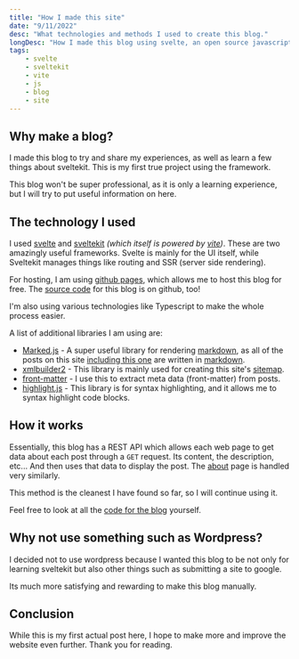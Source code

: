 ```yaml
---
title: "How I made this site"
date: "9/11/2022"
desc: "What technologies and methods I used to create this blog."
longDesc: "How I made this blog using svelte, an open source javascript framework, sveltekit, a meta-framework for svelte, and other various programming technologies."
tags:
    - svelte
    - sveltekit
    - vite
    - js
    - blog
    - site
---
```


## Why make a blog?

I made this blog to try and share my experiences, as well as learn a few things about sveltekit. This is my first true project using the framework.

This blog won't be super professional, as it is only a learning experience, but I will try to put useful information on here.

## The technology I used

I used [svelte](https://svelte.dev/) and [sveltekit](https://kit.svelte.dev/) _(which itself is powered by [vite](https://vitejs.dev/))_. These are two amazingly useful frameworks. Svelte is mainly for the UI itself, while Sveltekit manages things like routing and SSR (server side rendering).

For hosting, I am using [github pages](https://pages.github.com/), which allows me to host this blog for free. The [source code](https://github.com/talwat/talwat.github.io) for this blog is on github, too!

I'm also using various technologies like Typescript to make the whole process easier.

A list of additional libraries I am using are:

-   [Marked.js](https://marked.js.org/) - A super useful library for rendering [markdown](https://en.wikipedia.org/wiki/Markdown), as all of the posts on this site [including this one](https://github.com/talwat/talwat.github.io/blob/main/docs/posts/this-blog.md) are written in [markdown](https://en.wikipedia.org/wiki/Markdown).
-   [xmlbuilder2](https://oozcitak.github.io/xmlbuilder2/) - This library is mainly used for creating this site's [sitemap](https://www.sitemaps.org/).
-   [front-matter](https://github.com/jxson/front-matter) - I use this to extract meta data (front-matter) from posts.
-   [highlight.js](https://highlightjs.org/) - This library is for syntax highlighting, and it allows me to syntax highlight code blocks.

## How it works

Essentially, this blog has a REST API which allows each web page to get data about each post through a `GET` request. Its content, the description, etc... And then uses that data to display the post. The [about](/about) page is handled very similarly.

This method is the cleanest I have found so far, so I will continue using it.

Feel free to look at all the [code for the blog](https://github.com/talwat/talwat.github.io) yourself.

## Why not use something such as Wordpress?

I decided not to use wordpress because I wanted this blog to be not only for learning sveltekit but also other things such as submitting a site to google.

Its much more satisfying and rewarding to make this blog manually.

## Conclusion

While this is my first actual post here, I hope to make more and improve the website even further. Thank you for reading.
